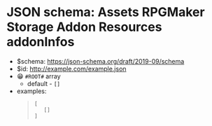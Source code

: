 # JSON schema: Assets RPGMaker Storage Addon Resources addonInfos

* $schema: https://json-schema.org/draft/2019-09/schema
* $id: http://example.com/example.json
* 😁 `#ROOT#` array
    * default - ```[]```
* examples:
    >```
    >[
    >    []
    >]
    >```
